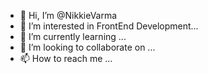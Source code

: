 - 👋 Hi, I’m @NikkieVarma
- 👀 I’m interested in FrontEnd Development...
- 🌱 I’m currently learning ...
- 💞️ I’m looking to collaborate on ...
- 📫 How to reach me ...

<!---
NikkieVarma/NikkieVarma is a ✨ special ✨ repository because its `README.md` (this file) appears on your GitHub profile.
You can click the Preview link to take a look at your changes.
--->
